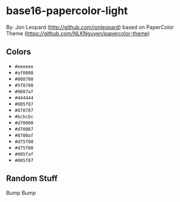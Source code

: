 # base16-papercolor-light

By: Jon Leopard (http://github.com/jonleopard) based on PaperColor Theme (https://github.com/NLKNguyen/papercolor-theme)

## Colors

* `#eeeeee`
* `#af0000`
* `#008700`
* `#5f8700`
* `#0087af`
* `#444444`
* `#005f87`
* `#878787`
* `#bcbcbc`
* `#d70000`
* `#d70087`
* `#8700af`
* `#d75f00`
* `#d75f00`
* `#005faf`
* `#005f87`

## Random Stuff

Bump
Bump

